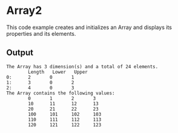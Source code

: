 # Array2
This code example creates and initializes an Array and displays its properties and its elements.

## Output
```
The Array has 3 dimension(s) and a total of 24 elements.
        Length	 Lower	 Upper
0:      2       0       1
1:      3       0       2
2:      4       0       3
The Array contains the following values:
        0       1       2       3
        10      11      12      13
        20      21      22      23
        100     101     102     103
        110     111     112     113
        120     121     122     123
```
